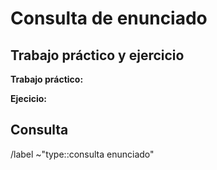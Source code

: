 <!-- 
POR FAVOR LEER!

Antes de consultar, por favor buscar en el Discord de la materia si no se respondió una pregunta similar. 

Si la pregunta no tiene SPOILERS de resolución, enviarla al servidor de Discord donde recibirán respuesta más rápido.
-->
# Consulta de enunciado
## Trabajo práctico y ejercicio
<!-- Indicar el trabajo práctico y número de ejercicio a consultar. -->
**Trabajo práctico:**

**Ejecicio:**

## Consulta
<!-- Hacer la consulta de enunciado. -->
<!-- Si están preguntando por este medio y no por el discord público debería ser porque la pregunta spoilea parte de la resolución o quieren discutir una posible resolución. De no ser el caso preguntar en el Discord, donde recibirán respuesta más rápido. -->

/label ~"type::consulta enunciado"